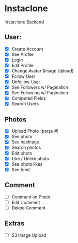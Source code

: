 # Instaclone

Instaclone Backend

## User:

- [x] Create Account
- [x] See Profile
- [x] Login
- [x] Edit Profile
- [x] Change Avatar (Image Upload)
- [x] Follow User
- [x] Unfollow User
- [x] See Followers w/ Pagination
- [x] See Following w/ Pagination
- [x] Computed Fields
- [x] Search Users

## Photos

- [x] Upload Photo (parse #)
- [x] See photo
- [x] See hashtags
- [x] Search photos
- [x] Edit photo
- [x] Like / Unlike photo
- [x] See photo likes
- [x] See feed

## Comment

- [ ] Comment on Photo
- [ ] Edit Comment
- [ ] Delete Comment

## Extras

- [ ] S3 Image Upload
